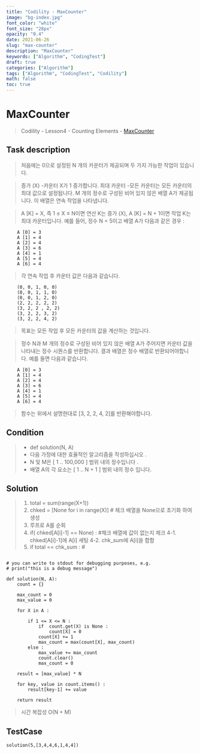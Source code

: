 ```yaml
---
title: "Codility - MaxCounter"
image: "bg-index.jpg"
font_color: "white"
font_size: "28px"
opacity: "0.4"
date: 2021-06-26
slug: "max-counter"
description: "MaxCounter"
keywords: ["Algorithm", "CodingTest"]
draft: true
categories: ["Algorithm"]
tags: ["Algorithm", "CodingTest", "Codility"]
math: false
toc: true
---
```


# MaxCounter

> Codility - Lesson4 - Counting Elements - <a href="https://app.codility.com/programmers/lessons/4-counting_elements/">MaxCounter</a>


## Task description

> 처음에는 0으로 설정된 N 개의 카운터가 제공되며 두 가지 가능한 작업이 있습니다.

> 증가 (X) -카운터 X가 1 증가합니다.
최대 카운터 -모든 카운터는 모든 카운터의 최대 값으로 설정됩니다.
M 개의 정수로 구성된 비어 있지 않은 배열 A가 제공됩니다. 이 배열은 연속 작업을 나타냅니다.

> A [K] = X, 즉 1 ≤ X ≤ N이면 연산 K는 증가 (X), 
A [K] = N + 1이면 작업 K는 최대 카운터입니다.
예를 들어, 정수 N = 5이고 배열 A가 다음과 같은 경우 :

```
    A [0] = 3 
    A [1] = 4 
    A [2] = 4 
    A [3] = 6 
    A [4] = 1 
    A [5] = 4 
    A [6] = 4
```

> 각 연속 작업 후 카운터 값은 다음과 같습니다.

```
    (0, 0, 1, 0, 0) 
    (0, 0, 1, 1, 0) 
    (0, 0, 1, 2, 0) 
    (2, 2, 2, 2, 2) 
    (3, 2, 2 , 2, 2) 
    (3, 2, 2, 3, 2) 
    (3, 2, 2, 4, 2)
```

> 목표는 모든 작업 후 모든 카운터의 값을 계산하는 것입니다.

> 정수 N과 M 개의 정수로 구성된 비어 있지 않은 배열 A가 주어지면 카운터 값을 나타내는 정수 시퀀스를 반환합니다.
결과 배열은 정수 배열로 반환되어야합니다.
예를 들면 다음과 같습니다.

```
    A [0] = 3 
    A [1] = 4 
    A [2] = 4 
    A [3] = 6 
    A [4] = 1 
    A [5] = 4 
    A [6] = 4
```
  
> 함수는 위에서 설명한대로 [3, 2, 2, 4, 2]를 반환해야합니다.





## Condition
> - def solution(N, A)
> - 다음 가정에 대한 효율적인 알고리즘을 작성하십시오 .
> - N 및 M은 [ 1 .. 100,000 ] 범위 내의 정수입니다 .
> - 배열 A의 각 요소는 [ 1 .. N + 1 ] 범위 내의 정수 입니다.


## Solution 
> 1. total = sum(range(X+1)) 			
> 2. chked = [None for i in range(X)] 	# 체크 배열을 None으로 초기화 하여 생성
> 3. 루프로 A를 순회
> 4.  if( chked[A[i]-1]  == None) : #체크 배열에 값이 없는지 체크
> 4-1. chked[A[i]-1]에 A[i] 세팅
> 4-2. chk_sum에 A[i]을 합함
> 5. if total == chk_sum :  #




```

# you can write to stdout for debugging purposes, e.g.
# print("this is a debug message")

def solution(N, A):
    count = {}

    max_count = 0
    max_value = 0

    for X in A :

        if 1 <= X <= N : 
            if  count.get(X) is None :
                count[X] = 0
            count[X] += 1
            max_count = max(count[X], max_count)            
        else :
            max_value += max_count
            count.clear()
            max_count = 0

    result = [max_value] * N

    for key, value in count.items() :
        result[key-1] += value

    return result
```

> 시간 복잡성 O(N + M)



## TestCase
```
solution(5,[3,4,4,6,1,4,4])
```

